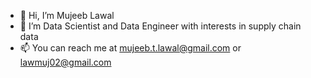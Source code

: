 - 👋 Hi, I’m Mujeeb Lawal
- 👀 I’m Data Scientist and Data Engineer with interests in supply chain data
- 📫 You can reach me at mujeeb.t.lawal@gmail.com or lawmuj02@gmail.com

<!---
mujeebla/mujeebla is a ✨ special ✨ repository because its `README.md` (this file) appears on your GitHub profile.
You can click the Preview link to take a look at your changes.
--->
